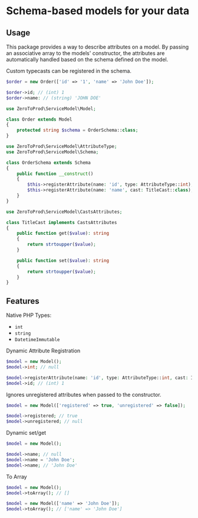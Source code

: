 # Schema-based models for your data

## Usage

This package provides a way to describe attributes on a model.
By passing an associative array to the models' constructor, the attributes are automatically handled based on the schema defined on the model.

Custom typecasts can be registered in the schema.

```php
$order = new Order(['id' => '1', 'name' => 'John Doe']);

$order->id; // (int) 1 
$order->name: // (string) 'JOHN DOE'
```

```php
use ZeroToProd\ServiceModel\Model;

class Order extends Model
{
    protected string $schema = OrderSchema::class;
}
```

```php
use ZeroToProd\ServiceModel\AttributeType;
use ZeroToProd\ServiceModel\Schema;

class OrderSchema extends Schema
{
    public function __construct()
    {
        $this->registerAttribute(name: 'id', type: AttributeType::int);
        $this->registerAttribute(name: 'name', cast: TitleCast::class);
    }
}
```

```php
use ZeroToProd\ServiceModel\CastsAttributes;

class TitleCast implements CastsAttributes
{
    public function get($value): string
    {
        return strtoupper($value);
    }

    public function set($value): string
    {
        return strtoupper($value);
    }
}
```
## Features

Native PHP Types:
- `int`
- `string`
- `DatetimeImmutable`

Dynamic Attribute Registration
```php
$model = new Model();
$model->int; // null

$model->registerAttribute(name: 'id', type: AttributeType::int, cast: IntCast::class, value: '1');
$model->id; // (int) 1
```
Ignores unregistered attributes when passed to the constructor.
```php
$model = new Model(['registered' => true, 'unregistered' => false]);

$model->registered; // true
$model->unregistered; // null
```

Dynamic set/get
```php
$model = new Model();

$model->name; // null
$model->name = 'John Doe';
$model->name; // 'John Doe'
```
To Array
```php
$model = new Model();
$model->toArray(); // []

$model = new Model(['name' => 'John Doe']);
$model->toArray(); // ['name' => 'John Doe']
```
